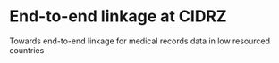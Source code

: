 # End-to-end linkage at CIDRZ

Towards end-to-end linkage for medical records data in low resourced countries
